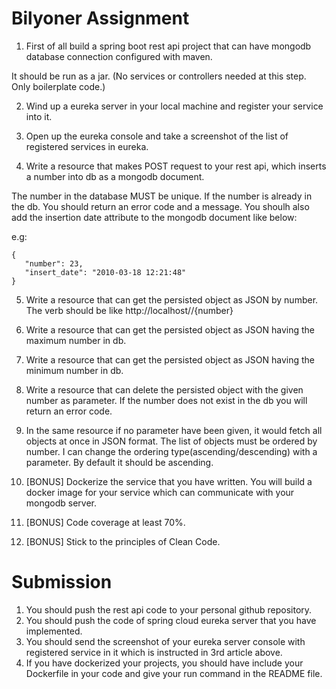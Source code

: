 # Bilyoner Assignment

1. First of all build a spring boot rest api project that can have mongodb database connection configured with maven.

It should be run as a jar. 
(No services or controllers needed at this step. Only boilerplate code.)


2. Wind up a eureka server in your local machine and register your service into it. 


3. Open up the eureka console and take a screenshot of the list of registered services in eureka.

4. Write a resource that makes POST request to your rest api, which inserts a number into db as a mongodb document.

The number in the database MUST be unique.
If the number is already in the db. You should return an error code and a message.
You shoulh also add the insertion date attribute to the mongodb document like below:


e.g: 

```
{
   "number": 23,
   "insert_date": "2010-03-18 12:21:48"
}
```

5. Write a resource that can get the persisted object as JSON by number. The verb should be like http://localhost/<resource-name>/{number}

6. Write a resource that can get the persisted object as JSON having the maximum number in db.

7. Write a resource that can get the persisted object as JSON having the minimum number in db.

8. Write a resource that can delete the persisted object with the given number as parameter. If the number does not exist in the db you will return an error code.

9. In the same resource if no parameter have been given, it would fetch all objects at once in JSON format. The list of objects must be ordered by number. I can change the ordering type(ascending/descending) with a parameter. By default it should be ascending. 



10. [BONUS] Dockerize the service that you have written. You will build a docker image for your service which can communicate with your mongodb server.


11. [BONUS] Code coverage at least 70%.


12. [BONUS] Stick to the principles of Clean Code.


# Submission

1. You should push the rest api code to your personal github repository.
2. You should push the code of spring cloud eureka server that you have implemented.
3. You should send the screenshot of your eureka server console with registered service in it which is instructed in 3rd article above.
4. If you have dockerized your projects, you should have include your Dockerfile in your code and give your run command in the README file.


